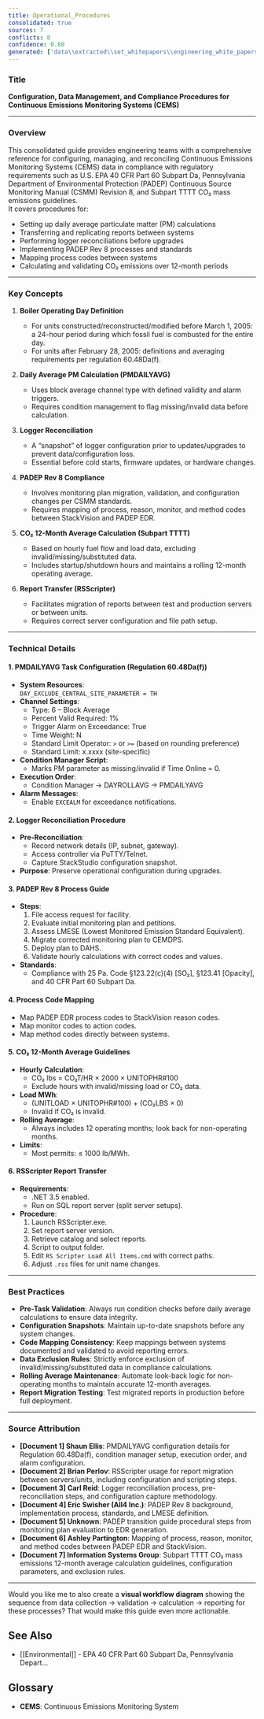 ```yaml
---
title: Operational_Procedures
consolidated: true
sources: 7
conflicts: 0
confidence: 0.80
generated: ['data\\extracted\\set_whitepapers\\engineering_white_papers_WhitePapers_Calculations_ConfigurePMDAILYAVGProcessNowTaskforRegulation6048Dafdocx_3992f4be.md', 'data\\extracted\\set_whitepapers\\engineering_white_papers_WhitePapers_CopyReportsrsscripter_RSScripterProceduredocx_b431424a.md', 'data\\extracted\\set_whitepapers\\engineering_white_papers_WhitePapers_LoggerReconciliation_ProcessforEngineeringLoggerReconciliationsMay2019docx_9734c828.md', 'data\\extracted\\set_whitepapers\\engineering_white_papers_WhitePapers_PADEPRev8_ExternalDOC-csmm_8_implementation___lesson_learned_standardspdf_2143f765.md', 'data\\extracted\\set_whitepapers\\engineering_white_papers_WhitePapers_PADEPRev8_PaDEPProcessGuidexlsx_e36a4dcc.md', 'data\\extracted\\set_whitepapers\\engineering_white_papers_WhitePapers_PADEPRev8_ProcessCodesforPaDEPEDRmaptoReasonCodesinStackVisionasdodocx_117b25f1.md', 'data\\extracted\\set_whitepapers\\engineering_white_papers_WhitePapers_Regulations_SubpartTTTT-CO2MassEmissions12MonthAverageGuidelinesRev11-01-21pdf_91bcb2f5.md']  # This would be a timestamp
---
```


### Title
**Configuration, Data Management, and Compliance Procedures for Continuous Emissions Monitoring Systems (CEMS)**

---

### Overview
This consolidated guide provides engineering teams with a comprehensive reference for configuring, managing, and reconciling Continuous Emissions Monitoring Systems (CEMS) data in compliance with regulatory requirements such as U.S. EPA 40 CFR Part 60 Subpart Da, Pennsylvania Department of Environmental Protection (PADEP) Continuous Source Monitoring Manual (CSMM) Revision 8, and Subpart TTTT CO₂ mass emissions guidelines.  
It covers procedures for:
- Setting up daily average particulate matter (PM) calculations
- Transferring and replicating reports between systems
- Performing logger reconciliations before upgrades
- Implementing PADEP Rev 8 processes and standards
- Mapping process codes between systems
- Calculating and validating CO₂ emissions over 12-month periods

---

### Key Concepts

1. **Boiler Operating Day Definition**  
   - For units constructed/reconstructed/modified before March 1, 2005: a 24-hour period during which fossil fuel is combusted for the entire day.  
   - For units after February 28, 2005: definitions and averaging requirements per regulation 60.48Da(f).

2. **Daily Average PM Calculation (PMDAILYAVG)**  
   - Uses block average channel type with defined validity and alarm triggers.
   - Requires condition management to flag missing/invalid data before calculation.

3. **Logger Reconciliation**  
   - A “snapshot” of logger configuration prior to updates/upgrades to prevent data/configuration loss.
   - Essential before cold starts, firmware updates, or hardware changes.

4. **PADEP Rev 8 Compliance**  
   - Involves monitoring plan migration, validation, and configuration changes per CSMM standards.
   - Requires mapping of process, reason, monitor, and method codes between StackVision and PADEP EDR.

5. **CO₂ 12-Month Average Calculation (Subpart TTTT)**  
   - Based on hourly fuel flow and load data, excluding invalid/missing/substituted data.
   - Includes startup/shutdown hours and maintains a rolling 12-month operating average.

6. **Report Transfer (RSScripter)**  
   - Facilitates migration of reports between test and production servers or between units.
   - Requires correct server configuration and file path setup.

---

### Technical Details

#### 1. PMDAILYAVG Task Configuration (Regulation 60.48Da(f))
- **System Resources**:  
  `DAY_EXCLUDE_CENTRAL_SITE_PARAMETER = TH`
- **Channel Settings**:  
  - Type: 6 – Block Average  
  - Percent Valid Required: 1%  
  - Trigger Alarm on Exceedance: True  
  - Time Weight: N  
  - Standard Limit Operator: `>` or `>=` (based on rounding preference)  
  - Standard Limit: x.xxxx (site-specific)
- **Condition Manager Script**:  
  - Marks PM parameter as missing/invalid if Time Online = 0.
- **Execution Order**:  
  - Condition Manager → DAYROLLAVG → PMDAILYAVG
- **Alarm Messages**:  
  - Enable `EXCEALM` for exceedance notifications.

#### 2. Logger Reconciliation Procedure
- **Pre-Reconciliation**:
  - Record network details (IP, subnet, gateway).
  - Access controller via PuTTY/Telnet.
  - Capture StackStudio configuration snapshot.
- **Purpose**: Preserve operational configuration during upgrades.

#### 3. PADEP Rev 8 Process Guide
- **Steps**:
  1. File access request for facility.
  2. Evaluate initial monitoring plan and petitions.
  3. Assess LMESE (Lowest Monitored Emission Standard Equivalent).
  4. Migrate corrected monitoring plan to CEMDPS.
  5. Deploy plan to DAHS.
  6. Validate hourly calculations with correct codes and values.
- **Standards**:
  - Compliance with 25 Pa. Code §123.22(c)(4) [SO₂], §123.41 [Opacity], and 40 CFR Part 60 Subpart Da.

#### 4. Process Code Mapping
- Map PADEP EDR process codes to StackVision reason codes.
- Map monitor codes to action codes.
- Map method codes directly between systems.

#### 5. CO₂ 12-Month Average Guidelines
- **Hourly Calculation**:
  - CO₂ lbs = CO₂T/HR × 2000 × UNITOPHR#100
  - Exclude hours with invalid/missing load or CO₂ data.
- **Load MWh**:
  - (UNITLOAD × UNITOPHR#100) + (CO₂LBS × 0)
  - Invalid if CO₂ is invalid.
- **Rolling Average**:
  - Always includes 12 operating months; look back for non-operating months.
- **Limits**:
  - Most permits: ≤ 1000 lb/MWh.

#### 6. RSScripter Report Transfer
- **Requirements**:
  - .NET 3.5 enabled.
  - Run on SQL report server (split server setups).
- **Procedure**:
  1. Launch RSScripter.exe.
  2. Set report server version.
  3. Retrieve catalog and select reports.
  4. Script to output folder.
  5. Edit `RS Scripter Load All Items.cmd` with correct paths.
  6. Adjust `.rss` files for unit name changes.

---

### Best Practices

- **Pre-Task Validation**: Always run condition checks before daily average calculations to ensure data integrity.
- **Configuration Snapshots**: Maintain up-to-date snapshots before any system changes.
- **Code Mapping Consistency**: Keep mappings between systems documented and validated to avoid reporting errors.
- **Data Exclusion Rules**: Strictly enforce exclusion of invalid/missing/substituted data in compliance calculations.
- **Rolling Average Maintenance**: Automate look-back logic for non-operating months to maintain accurate 12-month averages.
- **Report Migration Testing**: Test migrated reports in production before full deployment.

---

### Source Attribution
- **[Document 1] Shaun Ellis**: PMDAILYAVG configuration details for Regulation 60.48Da(f), condition manager setup, execution order, and alarm configuration.
- **[Document 2] Brian Perlov**: RSScripter usage for report migration between servers/units, including configuration and scripting steps.
- **[Document 3] Carl Reid**: Logger reconciliation process, pre-reconciliation steps, and configuration capture methodology.
- **[Document 4] Eric Swisher (All4 Inc.)**: PADEP Rev 8 background, implementation process, standards, and LMESE definition.
- **[Document 5] Unknown**: PADEP transition guide procedural steps from monitoring plan evaluation to EDR generation.
- **[Document 6] Ashley Partington**: Mapping of process, reason, monitor, and method codes between PADEP EDR and StackVision.
- **[Document 7] Information Systems Group**: Subpart TTTT CO₂ mass emissions 12-month average calculation guidelines, configuration parameters, and exclusion rules.

---

Would you like me to also create a **visual workflow diagram** showing the sequence from data collection → validation → calculation → reporting for these processes? That would make this guide even more actionable.

## See Also

- [[Environmental]] - EPA 40 CFR Part 60 Subpart Da, Pennsylvania Depart...


## Glossary

- **CEMS**: Continuous Emissions Monitoring System
